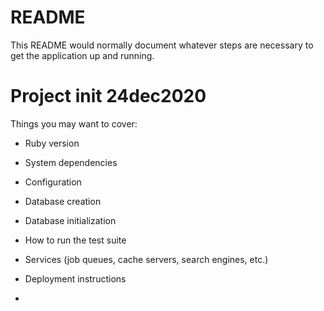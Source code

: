 # README

This README would normally document whatever steps are necessary to get the
application up and running.
# Project init 24dec2020
Things you may want to cover:

* Ruby version

* System dependencies

* Configuration

* Database creation

* Database initialization

* How to run the test suite

* Services (job queues, cache servers, search engines, etc.)

* Deployment instructions

* 
